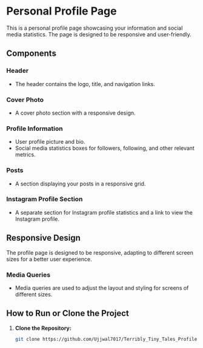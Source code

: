 # Personal Profile Page

This is a personal profile page showcasing your information and social media statistics. The page is designed to be responsive and user-friendly.

## Components

### Header

- The header contains the logo, title, and navigation links.

### Cover Photo

- A cover photo section with a responsive design.

### Profile Information

- User profile picture and bio.
- Social media statistics boxes for followers, following, and other relevant metrics.

### Posts

- A section displaying your posts in a responsive grid.

### Instagram Profile Section

- A separate section for Instagram profile statistics and a link to view the Instagram profile.

## Responsive Design

The profile page is designed to be responsive, adapting to different screen sizes for a better user experience.

### Media Queries

- Media queries are used to adjust the layout and styling for screens of different sizes.

## How to Run or Clone the Project

1. **Clone the Repository:**
   ```bash
   git clone https://github.com/Ujjwal7017/Terribly_Tiny_Tales_ProfilePage
